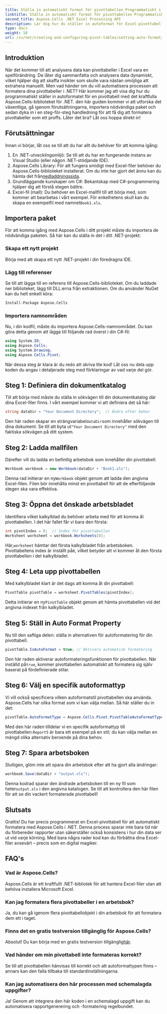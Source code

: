 ```yaml
---
title: Ställa in automatiskt format för pivottabellen Programmatiskt i .NET
linktitle: Ställa in automatiskt format för pivottabellen Programmatiskt i .NET
second_title: Aspose.Cells .NET Excel Processing API
description: Lär dig hur du ställer in autoformat för Excel-pivottabeller programmatiskt med Aspose.Cells för .NET i denna detaljerade steg-för-steg-handledning.
type: docs
weight: 18
url: /sv/net/creating-and-configuring-pivot-tables/setting-auto-format/
---
```

## Introduktion
När det kommer till att analysera data kan pivottabeller i Excel vara en spelförändring. De låter dig sammanfatta och analysera data dynamiskt, vilket hjälper dig att skaffa insikter som skulle vara nästan omöjliga att extrahera manuellt. Men vad händer om du vill automatisera processen att formatera dina pivottabeller i .NET? Här kommer jag att visa dig hur du programmatiskt ställer in autoformatet för en pivottabell med det kraftfulla Aspose.Cells-biblioteket för .NET.
den här guiden kommer vi att utforska det väsentliga, gå igenom förutsättningarna, importera nödvändiga paket och sedan dyka in i en steg-för-steg handledning för att få dig att formatera pivottabeller som ett proffs. Låter det bra? Låt oss hoppa direkt in!
## Förutsättningar
Innan vi börjar, låt oss se till att du har allt du behöver för att komma igång:
1. En .NET-utvecklingsmiljö: Se till att du har en fungerande instans av Visual Studio (eller någon .NET-stödjande IDE).
2.  Aspose.Cells Library: För att fungera smidigt med Excel-filer behöver du Aspose.Cells-biblioteket installerat. Om du inte har gjort det ännu kan du hämta det från[nedladdningssida](https://releases.aspose.com/cells/net/).
3. Grundläggande kunskaper om C#: Bekantskap med C#-programmering hjälper dig att förstå stegen bättre.
4.  Excel-fil (mall): Du behöver en Excel-mallfil till att börja med, som kommer att bearbetas i vårt exempel. För enkelhetens skull kan du skapa en exempelfil med namnet`Book1.xls`.
## Importera paket
För att komma igång med Aspose.Cells i ditt projekt måste du importera de nödvändiga paketen. Så här kan du ställa in det i ditt .NET-projekt:
### Skapa ett nytt projekt
Börja med att skapa ett nytt .NET-projekt i din föredragna IDE. 
### Lägg till referenser
Se till att lägga till en referens till Aspose.Cells-biblioteket. Om du laddade ner biblioteket, lägg till DLL:erna från extraktionen. Om du använder NuGet kan du helt enkelt köra:
```bash
Install-Package Aspose.Cells
```
### Importera namnområden
Nu, i din kodfil, måste du importera Aspose.Cells-namnområdet. Du kan göra detta genom att lägga till följande rad överst i din C#-fil:
```csharp
using System.IO;
using Aspose.Cells;
using System.Drawing;
using Aspose.Cells.Pivot;
```
När dessa steg är klara är du redo att skriva lite kod!
Låt oss nu dela upp koden du angav i detaljerade steg med förklaringar av vad varje del gör. 
## Steg 1: Definiera din dokumentkatalog
Till att börja med måste du ställa in sökvägen till din dokumentkatalog där dina Excel-filer finns. I vårt exempel kommer vi att definiera det så här:
```csharp
string dataDir = "Your Document Directory";  // Ändra efter behov
```
 Den här raden skapar en strängvariabel`dataDir`som innehåller sökvägen till dina dokument. Se till att byta ut`"Your Document Directory"` med den faktiska sökvägen på ditt system.
## Steg 2: Ladda mallfilen
Därefter vill du ladda en befintlig arbetsbok som innehåller din pivottabell:
```csharp
Workbook workbook = new Workbook(dataDir + "Book1.xls");
```
 Denna rad initierar en ny`Workbook` objekt genom att ladda den angivna Excel-filen. Filen bör innehålla minst en pivottabell för att de efterföljande stegen ska vara effektiva.
## Steg 3: Öppna det önskade arbetsbladet
Identifiera vilket kalkylblad du behöver arbeta med för att komma åt pivottabellen. I det här fallet får vi bara den första:
```csharp
int pivotIndex = 0;  // Index för pivottabellen
Worksheet worksheet = workbook.Worksheets[0];
```
 Här,`worksheet` hämtar det första kalkylbladet från arbetsboken. Pivottabellens index är inställt på`0`, vilket betyder att vi kommer åt den första pivottabellen i det kalkylbladet.
## Steg 4: Leta upp pivottabellen
Med kalkylbladet klart är det dags att komma åt din pivottabell:
```csharp
PivotTable pivotTable = worksheet.PivotTables[pivotIndex];
```
 Detta initierar en ny`PivotTable` objekt genom att hämta pivottabellen vid det angivna indexet från kalkylbladet.
## Steg 5: Ställ in Auto Format Property
Nu till den saftiga delen: ställa in alternativen för autoformatering för din pivottabell.
```csharp
pivotTable.IsAutoFormat = true; // Aktivera automatisk formatering
```
 Den här raden aktiverar autoformateringsfunktionen för pivottabellen. När inställd på`true`, kommer pivottabellen automatiskt att formatera sig själv baserat på fördefinierade stilar.
## Steg 6: Välj en specifik autoformattyp
Vi vill också specificera vilken autoformatstil pivottabellen ska använda. Aspose.Cells har olika format som vi kan välja mellan. Så här ställer du in det:
```csharp
pivotTable.AutoFormatType = Aspose.Cells.Pivot.PivotTableAutoFormatType.Report5;
```
 Med den här raden tilldelar vi en specifik autoformattyp till pivottabellen.`Report5` är bara ett exempel på en stil; du kan välja mellan en mängd olika alternativ beroende på dina behov. 
## Steg 7: Spara arbetsboken
Slutligen, glöm inte att spara din arbetsbok efter att ha gjort alla ändringar:
```csharp
workbook.Save(dataDir + "output.xls");
```
 Denna kodrad sparar den ändrade arbetsboken till en ny fil som heter`output.xls` i den angivna katalogen. Se till att kontrollera den här filen för att se din vackert formaterade pivottabell!
## Slutsats
Grattis! Du har precis programmerat en Excel-pivottabell för att automatiskt formatera med Aspose.Cells i .NET. Denna process sparar inte bara tid när du förbereder rapporter utan säkerställer också konsistens i hur din data ser ut vid varje körning. Med bara några rader kod kan du förbättra dina Excel-filer avsevärt – precis som en digital magiker.
## FAQ's
### Vad är Aspose.Cells?
Aspose.Cells är ett kraftfullt .NET-bibliotek för att hantera Excel-filer utan att behöva installera Microsoft Excel.
### Kan jag formatera flera pivottabeller i en arbetsbok?
Ja, du kan gå igenom flera pivottabellobjekt i din arbetsbok för att formatera dem ett i taget.
### Finns det en gratis testversion tillgänglig för Aspose.Cells?
 Absolut! Du kan börja med en gratis testversion tillgänglig[här](https://releases.aspose.com/).
### Vad händer om min pivottabell inte formateras korrekt?
Se till att pivottabellen hänvisas till korrekt och att autoformattypen finns – annars kan den falla tillbaka till standardinställningarna.
### Kan jag automatisera den här processen med schemalagda uppgifter?
Ja! Genom att integrera den här koden i en schemalagd uppgift kan du automatisera rapportgenerering och -formatering regelbundet.